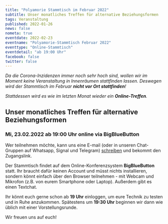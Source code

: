 ```yaml
---
title: "Polyamorie Stammtisch im Februar 2022"
subtitle: Unser monatliches Treffen für alternative Beziehungsformen
tags: Veranstaltung
published: 2022-01-26
news: false
nometa: true
eventdate: 2022-02-23
eventname: "Polyamorie-Stammtisch Februar 2022"
eventtype: "Online-Stammtisch"
eventdetail: "ab 19:00 Uhr"
facebook: false
twitter: false
---
```


_Da die Corona-Inzidenzen immer noch sehr hoch sind, wollen wir im Moment keine Veranstaltung in Innenräumen stattfinden lassen. Deswegen wird der Stammtisch im Februar **nicht vor Ort stattfinden**!_

_Stattdessen wird es wie im letzten Monat wieder ein **Online-Treffen**._

## Unser monatliches Treffen für alternative Beziehungsformen

### Mi, 23.02.2022 ab 19:00 Uhr online via BigBlueButton

Wer teilnehmen möchte, kann uns eine E-mail (oder in unseren Chat-Gruppen auf Whatsapp, Signal und Telegram) [schreiben](/kontakt/) und bekommt den Zugangslink.

Der Stammtisch findet auf dem Online-Konferenzsystem **BigBlueButton** statt. Ihr braucht dafür keinen Account und müsst nichts installieren, sondern könnt einfach über den Browser teilnehmen - mit Webcam und Mikrofon (z.B. von eurem Smartphone oder Laptop). Außerdem gibt es einen Textchat.

Ihr könnt euch gerne schon ab **19 Uhr** einloggen, um eure Technik zu testen und in Ruhe anzukommen. Spätestens um **19:30 Uhr** beginnen wir dann wie üblich mit einer Vorstellungsrunde.

Wir freuen uns auf euch!
